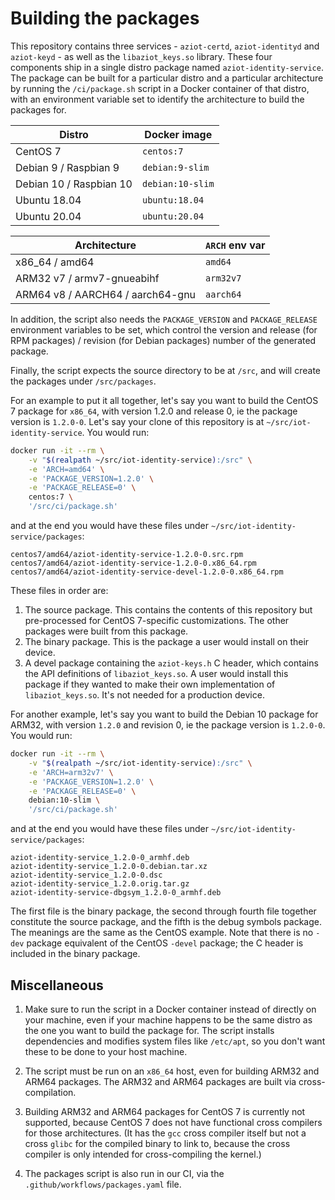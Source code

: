 # Building the packages

This repository contains three services - `aziot-certd`, `aziot-identityd` and `aziot-keyd` - as well as the `libaziot_keys.so` library. These four components ship in a single distro package named `aziot-identity-service`. The package can be built for a particular distro and a particular architecture by running the `/ci/package.sh` script in a Docker container of that distro, with an environment variable set to identify the architecture to build the packages for.


<table>
<thead>
<tr>
<th>Distro</th>
<th>Docker image</th>
</tr>
</thead>
<tbody>
<tr>
<td>CentOS 7</td>
<td><code>centos:7</code></td>
</tr>
<tr>
<td>Debian 9 / Raspbian 9</td>
<td><code>debian:9-slim</code></td>
</tr>
<tr>
<td>Debian 10 / Raspbian 10</td>
<td><code>debian:10-slim</code></td>
</tr>
<tr>
<td>Ubuntu 18.04</td>
<td><code>ubuntu:18.04</code></td>
</tr>
<tr>
<td>Ubuntu 20.04</td>
<td><code>ubuntu:20.04</code></td>
</tr>
</tbody>
</table>


<table>
<thead>
<tr>
<th>Architecture</th>
<th><code>ARCH</code> env var</th>
</tr>
</thead>
<tbody>
<tr>
<td>x86_64 / amd64</td>
<td><code>amd64</code></td>
</tr>
<tr>
<td>ARM32 v7 / armv7-gnueabihf</td>
<td><code>arm32v7</code></td>
</tr>
<tr>
<td>ARM64 v8 / AARCH64 / aarch64-gnu</td>
<td><code>aarch64</code></td>
</tr>
</tbody>
</table>

In addition, the script also needs the `PACKAGE_VERSION` and `PACKAGE_RELEASE` environment variables to be set, which control the version and release (for RPM packages) / revision (for Debian packages) number of the generated package.

Finally, the script expects the source directory to be at `/src`, and will create the packages under `/src/packages`.

For an example to put it all together, let's say you want to build the CentOS 7 package for `x86_64`, with version 1.2.0 and release 0, ie the package version is `1.2.0-0`. Let's say your clone of this repository is at `~/src/iot-identity-service`. You would run:

```sh
docker run -it --rm \
	-v "$(realpath ~/src/iot-identity-service):/src" \
	-e 'ARCH=amd64' \
	-e 'PACKAGE_VERSION=1.2.0' \
	-e 'PACKAGE_RELEASE=0' \
	centos:7 \
	'/src/ci/package.sh'
```

and at the end you would have these files under `~/src/iot-identity-service/packages`:

```
centos7/amd64/aziot-identity-service-1.2.0-0.src.rpm
centos7/amd64/aziot-identity-service-1.2.0-0.x86_64.rpm
centos7/amd64/aziot-identity-service-devel-1.2.0-0.x86_64.rpm
```

These files in order are:

1. The source package. This contains the contents of this repository but pre-processed for CentOS 7-specific customizations. The other packages were built from this package.
1. The binary package. This is the package a user would install on their device.
1. A devel package containing the `aziot-keys.h` C header, which contains the API definitions of `libaziot_keys.so`. A user would install this package if they wanted to make their own implementation of `libaziot_keys.so`. It's not needed for a production device.


For another example, let's say you want to build the Debian 10 package for ARM32, with version `1.2.0` and revision 0, ie the package version is `1.2.0-0`. You would run:

```sh
docker run -it --rm \
	-v "$(realpath ~/src/iot-identity-service):/src" \
	-e 'ARCH=arm32v7' \
	-e 'PACKAGE_VERSION=1.2.0' \
	-e 'PACKAGE_RELEASE=0' \
	debian:10-slim \
	'/src/ci/package.sh'
```

and at the end you would have these files under `~/src/iot-identity-service/packages`:

```
aziot-identity-service_1.2.0-0_armhf.deb
aziot-identity-service_1.2.0-0.debian.tar.xz
aziot-identity-service_1.2.0-0.dsc
aziot-identity-service_1.2.0.orig.tar.gz
aziot-identity-service-dbgsym_1.2.0-0_armhf.deb
```

The first file is the binary package, the second through fourth file together constitute the source package, and the fifth is the debug symbols package. The meanings are the same as the CentOS example. Note that there is no `-dev` package equivalent of the CentOS `-devel` package; the C header is included in the binary package.


## Miscellaneous

1. Make sure to run the script in a Docker container instead of directly on your machine, even if your machine happens to be the same distro as the one you want to build the package for. The script installs dependencies and modifies system files like `/etc/apt`, so you don't want these to be done to your host machine.

1. The script must be run on an `x86_64` host, even for building ARM32 and ARM64 packages. The ARM32 and ARM64 packages are built via cross-compilation.

1. Building ARM32 and ARM64 packages for CentOS 7 is currently not supported, because CentOS 7 does not have functional cross compilers for those architectures. (It has the `gcc` cross compiler itself but not a cross `glibc` for the compiled binary to link to, because the cross compiler is only intended for cross-compiling the kernel.)

1. The packages script is also run in our CI, via the `.github/workflows/packages.yaml` file.
